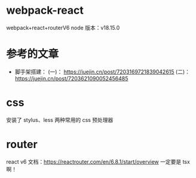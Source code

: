 # webpack-react

webpack+react+routerV6
node 版本：v18.15.0

# 参考的文章

- 脚手架搭建：
  (一)： https://juejin.cn/post/7203169721839042615
  (二)： https://juejin.cn/post/7203621090052456485

# css

安装了 stylus、less 两种常用的 css 预处理器

# router

react v6
文档：https://reactrouter.com/en/6.8.1/start/overview
一定要是 tsx 啊！
